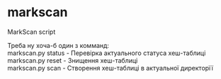 # markscan
MarkScan script

Треба ну хоча-б один з комманд:  
    markscan.py status            - Перевірка актуального статуса хеш-таблиці  
    markscan.py reset             - Знищення хеш-таблиці  
    markscan.py scan              - Cтворення хеш-таблиці в актуальної директорїї  
